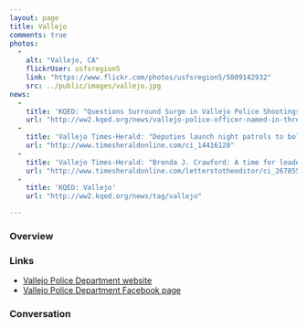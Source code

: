 ```yaml
---
layout: page
title: Vallejo
comments: true
photos:
  -
    alt: "Vallejo, CA"
    flickrUser: usfsregion5
    link: "https://www.flickr.com/photos/usfsregion5/5809142932"
    src: ../public/images/vallejo.jpg
news:
  -
    title: 'KQED: "Questions Surround Surge in Vallejo Police Shootings"'
    url: "http://ww2.kqed.org/news/vallejo-police-officer-named-in-three-fatal-shootings"
  -
    title: 'Vallejo Times-Herald: "Deputies launch night patrols to bolster shrunken city force"'
    url: "http://www.timesheraldonline.com/ci_14416120"
  -
    title: 'Vallejo Times-Herald: "Brenda J. Crawford: A time for leadership"'
    url: "http://www.timesheraldonline.com/letterstotheeditor/ci_26785582/brenda-j-crawford-time-leadership"
  -
    title: 'KQED: Vallejo'
    url: "http://ww2.kqed.org/news/tag/vallejo"

---
```


### Overview 

### Links

* [Vallejo Police Department website](http://www.ci.vallejo.ca.us/city_hall/departments___divisions/police)
* [Vallejo Police Department Facebook page](https://www.facebook.com/VallejoPD)

### Conversation